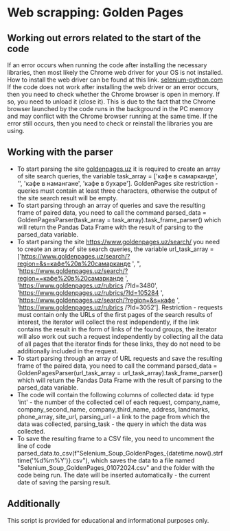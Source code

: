 # Web scrapping: Golden Pages

## Working out errors related to the start of the code
If an error occurs when running the code after installing the necessary libraries, then most likely the Chrome web driver for your OS is not installed. How to install the web driver can be found at this link. [selenium-python.com](https://selenium-python.com/install-chromedriver-chrome?ysclid=ly2ufnhjip111135754)
If the code does not work after installing the web driver or an error occurs, then you need to check whether the Chrome browser is open in memory. If so, you need to unload it (close it). This is due to the fact that the Chrome browser launched by the code runs in the background in the PC memory and may conflict with the Chrome browser running at the same time.
If the error still occurs, then you need to check or reinstall the libraries you are using.

## Working with the parser
- To start parsing the site [goldenpages.uz](https://www.goldenpages.uz/search/) it is required to create an array of site search queries, the variable task_array = ['кафе в самарканде', '', 'кафе в намангане', 'кафе в бухаре']. GoldenPages site restriction - queries must contain at least three characters, otherwise the output of the site search result will be empty.
- To start parsing through an array of queries and save the resulting frame of paired data, you need to call the command parsed_data = GoldenPagesParser(task_array = task_array).task_frame_parser() which will return the Pandas Data Frame with the result of parsing to the parsed_data variable.
- To start parsing the site https://www.goldenpages.uz/search/ you need to create an array of site search queries, the variable url_task_array  = ['https://www.goldenpages.uz/search/?region=&s=кафе%20в%20самарканде  ', ", 'https://www.goldenpages.uz/search/?region==кафе%20в%20самарканде ', 'https://www.goldenpages.uz/rubrics /?Id=3480', 'https://www.goldenpages.uz/rubrics/?Id=105284 ', 'https://www.goldenpages.uz/search/?region=&s=кафе  ', 'https://www.goldenpages.uz/rubrics /?Id=3052']. Restriction - requests must contain only the URLs of the first pages of the search results of interest, the iterator will collect the rest independently, if the link contains the result in the form of links of the found groups, the iterator will also work out such a request independently by collecting all the data of all pages that the iterator finds for these links, they do not need to be additionally included in the request.
- To start parsing through an array of URL requests and save the resulting frame of the paired data, you need to call the command parsed_data = GoldenPagesParser(url_task_array = url_task_array).task_frame_parser() which will return the Pandas Data Frame with the result of parsing to the parsed_data variable.
- The code will contain the following columns of collected data: id type 'int' - the number of the collected cell of each request, company_name, company_second_name, company_third_name, address, landmarks, phone_array, site_url, parsing_url - a link to the page from which the data was collected, parsing_task - the query in which the data was collected.
- To save the resulting frame to a CSV file, you need to uncomment the line of code parsed_data.to_csv(f"Selenium_Soup_GoldenPages_{datetime.now().strftime('%d%m%Y')}.csv"), which saves the data to a file named "Selenium_Soup_GoldenPages_01072024.csv" and the folder with the code being run. The date will be inserted automatically - the current date of saving the parsing result.

## Additionally
This script is provided for educational and informational purposes only.

